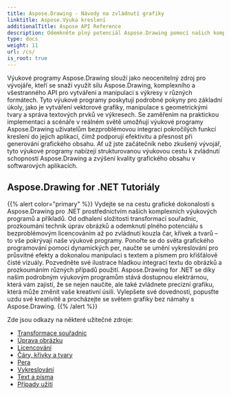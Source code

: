 ```yaml
---
title: Aspose.Drawing - Návody na zvládnutí grafiky
linktitle: Aspose.Výuka kreslení
additionalTitle: Aspose API Reference
description: Odemkněte plný potenciál Aspose.Drawing pomocí našich komplexních výukových programů. Zvládněte manipulaci s grafikou napříč jazyky pro vylepšené vizuální prvky softwaru a efektivitu.
type: docs
weight: 11
url: /cs/
is_root: true
---
```


Výukové programy Aspose.Drawing slouží jako neocenitelný zdroj pro vývojáře, kteří se snaží využít sílu Aspose.Drawing, komplexního a všestranného API pro vytváření a manipulaci s výkresy v různých formátech. Tyto výukové programy poskytují podrobné pokyny pro základní úkoly, jako je vytváření vektorové grafiky, manipulace s geometrickými tvary a správa textových prvků ve výkresech. Se zaměřením na praktickou implementaci a scénáře v reálném světě umožňují výukové programy Aspose.Drawing uživatelům bezproblémovou integraci pokročilých funkcí kreslení do jejich aplikací, čímž podporují efektivitu a přesnost při generování grafického obsahu. Ať už jste začátečník nebo zkušený vývojář, tyto výukové programy nabízejí strukturovanou výukovou cestu k zvládnutí schopností Aspose.Drawing a zvýšení kvality grafického obsahu v softwarových aplikacích.

## Aspose.Drawing for .NET Tutoriály
{{% alert color="primary" %}}
Vydejte se na cestu grafické dokonalosti s Aspose.Drawing pro .NET prostřednictvím našich komplexních výukových programů a příkladů. Od odhalení složitosti transformací souřadnic, prozkoumání technik úprav obrázků a odemknutí plného potenciálu s bezproblémovým licencováním až po zvládnutí kouzla čar, křivek a tvarů – to vše pokrývají naše výukové programy. Ponořte se do světa grafického programování pomocí dynamických per, naučte se umění vykreslování pro průsvitné efekty a dokonalou manipulaci s textem a písmem pro křišťálově čisté vizuály. Pozvedněte své ilustrace hladkou integrací textu do obrázků a prozkoumáním různých případů použití. Aspose.Drawing for .NET se díky našim podrobným výukovým programům stává dostupnou elektrárnou, která vám zajistí, že se nejen naučíte, ale také zvládnete precizní grafiku, která může změnit vaše kreativní úsilí. Vylepšete své dovednosti, popusťte uzdu své kreativitě a procházejte se světem grafiky bez námahy s Aspose.Drawing.
{{% /alert %}}

Zde jsou odkazy na některé užitečné zdroje:
 
- [Transformace souřadnic](./net/coordinate-transformations/)
- [Úprava obrázku](./net/image-editing/)
- [Licencování](./net/licensing/)
- [Čáry, křivky a tvary](./net/lines-curves-and-shapes/)
- [Pera](./net/pens/)
- [Vykreslování](./net/rendering/)
- [Text a písma](./net/text-and-fonts/)
- [Případy užití](./net/use-cases/)